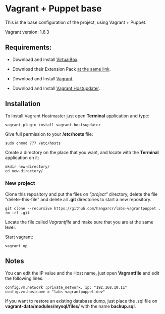 # Vagrant + Puppet base 

This is the base configuration of the project, using Vagrant + Puppet.

Vagrant version: 1.6.3

## Requirements:

* Download and Install [VirtualBox](https://www.virtualbox.org/wiki/Downloads).

* Download their Extension Pack [at the same link](https://www.virtualbox.org/wiki/Downloads).

* Download and Install [Vagrant](http://www.vagrantup.com/downloads.html).

* Download and Install [Vagrant Hostupdater](https://github.com/cogitatio/vagrant-hostsupdater).

## Installation

To install Vagrant Hostmaster just open __Terminal__ application and type:

    vagrant plugin install vagrant-hostsupdater

Give full permission to your __/etc/hosts__ file:

    sudo chmod 777 /etc/hosts

Create a directory on the place that you want, and locate with the __Terminal__ application on it:

    mkdir new-directory/
    cd new-directory/

### New project

Clone this repository and put the files on _"project"_ directory, delete the file "delete-this-file" and delete all __.git__ directories to start a new repository.

    git clone --recursive https://github.com/hangarcr/labs-vagrantpuppet .
    rm -rf .git

Locate the file called _Vagrantfile_ and make sure that you are at the same level.

Start vagrant:

    vagrant up

## Notes

You can edit the IP value and the Host name, just open __Vagrantfile__ and edit the following lines:

    config.vm.network :private_network, ip: "192.168.10.11"
    config.vm.hostname = "labs-vagrantpuppet.dev"

If you want to restore an existing database dump, just place the .sql file on __vagrant-data/modules/mysql/files/__ with the name __backup.sql__.